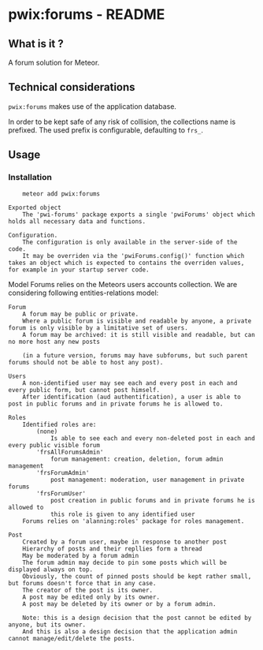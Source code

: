 # pwix:forums - README

## What is it ?

A forum solution for Meteor.

##  Technical considerations

`pwix:forums` makes use of the application database.

In order to be kept safe of any risk of collision, the collections name is prefixed.
The used prefix is configurable, defaulting to `frs_`.

## Usage

### Installation

```
    meteor add pwix:forums
```
    
    Exported object
        The 'pwi-forums' package exports a single 'pwiForums' object which holds all necessary data and functions.

    Configuration.
        The configuration is only available in the server-side of the code.
        It may be overriden via the 'pwiForums.config()' function which takes an object which is expected to contains the overriden values, for example in your startup server code.

Model
    Forums relies on the Meteors users accounts collection.
    We are considering following entities-relations model:
    
    Forum
        A forum may be public or private.
        Where a public forum is visible and readable by anyone, a private forum is only visible by a limitative set of users.
        A forum may be archived: it is still visible and readable, but can no more host any new posts

        (in a future version, forums may have subforums, but such parent forums should not be able to host any post).

    Users
        A non-identified user may see each and every post in each and every public form, but cannot post himself.
        After identification (aud authentification), a user is able to post in public forums and in private forums he is allowed to.

    Roles
        Identified roles are:
            (none)
                Is able to see each and every non-deleted post in each and every public visible forum
            'frsAllForumsAdmin'
                forum management: creation, deletion, forum admin management
            'frsForumAdmin'
                post management: moderation, user management in private forums
            'frsForumUser'
                post creation in public forums and in private forums he is allowed to
                this role is given to any identified user
        Forums relies on 'alanning:roles' package for roles management.
    
    Post
        Created by a forum user, maybe in response to another post
        Hierarchy of posts and their repllies form a thread
        May be moderated by a forum admin
        The forum admin may decide to pin some posts which will be displayed always on top.
        Obviously, the count of pinned posts should be kept rather small, but forums doesn't force that in any case.
        The creator of the post is its owner.
        A post may be edited only by its owner.
        A post may be deleted by its owner or by a forum admin.
        
        Note: this is a design decision that the post cannot be edited by anyone, but its owner.
        And this is also a design decision that the application admin cannot manage/edit/delete the posts.

